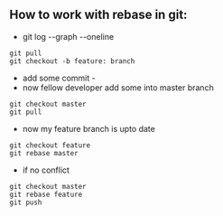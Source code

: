 ## How to work with rebase in git:

- git log --graph --oneline
```
git pull
git checkout -b feature: branch
```
- add some commit - 
- now fellow developer add some into master branch
```
git checkout master
git pull
```
- now my feature branch is upto date
```
git checkout feature
git rebase master
```
- if no conflict
```
git checkout master
git rebase feature
git push
```
